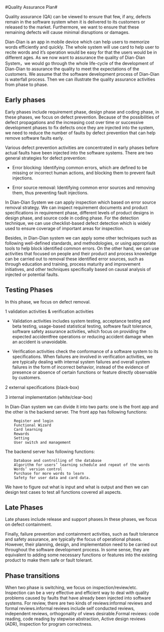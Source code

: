 #Quality Assurance Plan#

Quality assurance (QA) can be viewed to ensure that few, if any, defects remain in the software system when it is delivered to its customers or released to the market. Furthermore, we want to ensure that these remaining defects will cause minimal disruptions or damages.

Dian-Dian is an app in mobile device which can help users to memorize words efficiently and quickly. The whole system will use card to help user to recite words and it’s operation would be easy for that the users would be in different ages. As we now want to assurance the quality of Dian-Dian System，we would go through the whole life-cycle of the development of Dian-Dian to assurance the quality to meet the expectations of the customers. We assume that the software development process of Dian-Dian is waterfall process. Then we can illustrate the quality assurance activities from phase to phase.

## Early phases ##

Early phases include requirement phase, design phase and coding phase, in these phases, we focus on defect prevention. Because of the possibilities of defect propagations and the increasing cost over time or successive development phases to fix defects once they are injected into the system, we need to reduce the number of faults by defect prevention that can help remove software faults early.

Various defect prevention activities are concentrated in early phases before actual faults have been injected into the software systems.  There are two general strategies for defect prevention:

- Error  blocking:  Identifying common errors,  which  are defined to  be  missing or incorrect human  actions, and  blocking them  to  prevent fault injections.

- Error source removal:  Identifying common error sources and removing them, thus 
preventing fault injections. 

In Dian-Dian System we can apply inspection which based on error source removal strategy. We can inspect requirement documents and product specifications in requirement phase, different levels of product designs in design phase, and source code in coding phase. For the detection technique, we can use checklist-based defect detection which is widely used to ensure coverage of important areas for inspection.

Besides, in Dian-Dian system we can apply some other techniques such as following well-defined standards, and methodologies, or using appropriate tools to help block identified common errors. On the other hand, we can use activities that focused on people and their product and process knowledge can be carried out to removal these identified error sources, such as through education and training, process maturity and improvement initiatives, and other techniques specifically based on causal analysis of injected or potential faults.

## Testing Phases ##
In this phase, we focus on defect removal.

1 validation activities & verification activities

- Validation activities includes system testing, acceptance testing and beta testing, usage-based statistical testing, software fault tolerance, software safety assurance activities, which focus on providing the expected accidentfree operations or reducing accident damage when an accident is unavoidable.

- Verification activities check the conformance of a software system to its specifications. When failures are involved in verification activities, we are typically dealing with internal system failures and overall system failures in the form of incorrect behavior, instead of the evidence of presence or absence of certain functions or feature directly observable by customers. 

2 external speciﬁcations (black-box)

3 internal implementation (white/clear-box) 

In Dian-Dian system we can divide it into two parts: one is the front app and the other is the backend server. The front app has following functions:
       
		Register and login
		Functional Wizard
		Card learning
		Rewards
		Setting
		User switch and management
The backend server has following functions:
		
		Database and controlling of the database
		Algorithm for users’ learning schedule and repeat of the words
		Words’ version control
		Purchase for more words to learn
		Safety for user data and card data.

We have to figure out what is input and what is output and then we can design test cases to test all functions covered all aspects.


## Late Phases ##

Late phases include release and support phases.In these phases, we focus on defect containment.

Finally, failure prevention and containment activities, such as fault tolerance and safety assurance, are typically the focus of operational phases.  However, their planning, design, and implementation need to be carried out throughout the software development process. In some sense, they are equivalent to adding some necessary functions or features into the existing product to make them safe or fault tolerant.

## Phase transitions ##
When two phase is switching, we focus on inspection/review/etc.
Inspection can be a very effective and efficient way to deal with quality 
problems caused by faults that have already been injected into software systems.
For review, there are two kinds of reviews:informal reviews and formal reviews.informal reviews include self conducted reviews, independent reviews, orthogonality of views desirable.Formal reviews: code reading, code reading by stepwise abstraction, Active design reviews (ADR), Inspection for program correctness.





